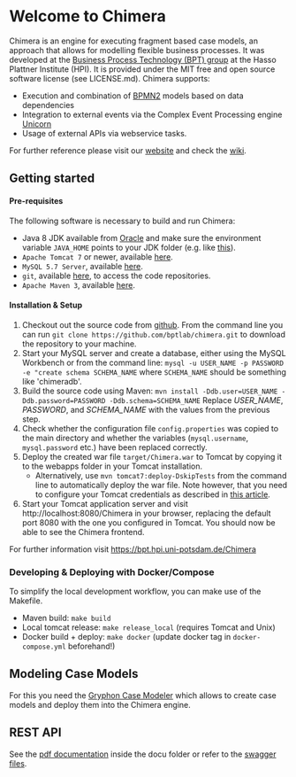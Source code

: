 
# Welcome to Chimera
Chimera is an engine for executing fragment based case models, an approach that allows for modelling flexible business processes. It was developed at the [Business Process Technology (BPT) group](http://bpt.hpi.uni-potsdam.de/Public/) at the Hasso Plattner Institute (HPI). It is provided under the MIT free and open source software license (see LICENSE.md). Chimera supports:

* Execution and combination of [BPMN2](http://www.omg.org/spec/BPMN/2.0/) models based on data dependencies
* Integration to external events via the Complex Event Processing engine [Unicorn](https://bpt.hpi.uni-potsdam.de/UNICORN)
* Usage of external APIs via webservice tasks.

For further reference please visit our [website](https://bpt.hpi.uni-potsdam.de/Chimera/WebHome) and check the [wiki](https://github.com/bptlab/chimera/wiki).

## Getting started

#### Pre-requisites
The following software is necessary to build and run Chimera:

   * Java 8 JDK available from [Oracle](http://www.oracle.com/technetwork/java/javase/downloads/jdk8-downloads-2133151.html) and make sure the environment variable `JAVA_HOME` points to your JDK folder (e.g. like [this](http://www.wikihow.com/Set-Java-Home)).
   * `Apache Tomcat 7` or newer, available [here](https://tomcat.apache.org/download-70.cgi).
   * `MySQL 5.7 Server`, available [here](http://dev.mysql.com/downloads/mysql/).
   * `git`, available [here](https://git-scm.com/downloads), to access the code repositories.
   * `Apache Maven 3`, available [here](http://maven.apache.org/install.html).

#### Installation & Setup

   1. Checkout out the source code from [github](http://github.com/bptlab/chimera). From the command line you can run `git clone https://github.com/bptlab/chimera.git` to download the repository to your machine.
   1. Start your MySQL server and create a database, either using the MySQL Workbench or from the command line: `mysql -u USER_NAME -p PASSWORD -e "create schema SCHEMA_NAME` where `SCHEMA_NAME` should be something like 'chimeradb'.
   1. Build the source code using Maven: `mvn install -Ddb.user=USER_NAME -Ddb.password=PASSWORD -Ddb.schema=SCHEMA_NAME` Replace *USER_NAME*, *PASSWORD*, and *SCHEMA_NAME* with the values from the previous step.
   1. Check whether the configuration file `config.properties` was copied to the main directory and whether the variables (`mysql.username`, `mysql.password` etc.) have been replaced correctly.
   1. Deploy the created war file `target/Chimera.war` to Tomcat by copying it to the webapps folder in your Tomcat installation.
      * Alternatively, use `mvn tomcat7:deploy-DskipTests` from the command line to automatically deploy the war file. Note however, that you need to configure your Tomcat credentials as described in [this article](http://www.mkyong.com/maven/how-to-deploy-maven-based-war-file-to-tomcat/).
   1. Start your Tomcat application server and visit http://localhost:8080/Chimera in your browser, replacing the default port 8080 with the one you configured in Tomcat. You should now be able to see the Chimera frontend.

For further information visit https://bpt.hpi.uni-potsdam.de/Chimera

### Developing & Deploying with Docker/Compose
To simplify the local development workflow, you can make use of the Makefile.

* Maven build: `make build`
* Local tomcat release: `make release_local` (requires Tomcat and Unix)
* Docker build + deploy: `make docker` (update docker tag in `docker-compose.yml` beforehand!)

## Modeling Case Models

For this you need the [Gryphon Case Modeler](https://github.com/bptlab/gryphon) which allows to create case models and deploy them into the Chimera engine.

## REST API

See the [pdf documentation](https://github.com/bptlab/chimera/raw/dev/docu/rest/JEngine_REST_Specs.pdf) inside the docu folder or refer to the [swagger files](https://github.com/bptlab/chimera/raw/dev/docu/rest/swagger.json).
